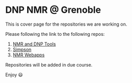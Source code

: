 # DNP NMR @ Grenoble


This is cover page for the repositories we are working on.

Please following the link to the following repos:

1. [NMR and DNP Tools](https://github.com/dnp-grenoble/nmr_and_dnp_tools.git)
2. [Simpson](https://github.com/dnp-grenoble/simpson.git)
3. [NMR Webapps](https://dnp-nmr-in-grenoble.gitbook.io/nmrwebapps/)


Repositories will be added in due course.

Enjoy :smiley:
